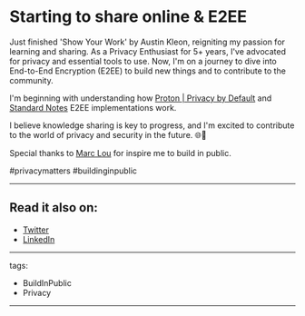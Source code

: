 # Starting to share online & E2EE

Just finished 'Show Your Work' by Austin Kleon, reigniting my passion for learning and sharing. As a Privacy Enthusiast for 5+ years, I've advocated for privacy and essential tools to use. Now, I'm on a journey to dive into End-to-End Encryption (E2EE) to build new things and to contribute to the community.

I'm beginning with understanding how [Proton | Privacy by Default](https://www.linkedin.com/company/protonprivacy/) and [Standard Notes](https://www.linkedin.com/company/standard-notes/) E2EE implementations work.

I believe knowledge sharing is key to progress, and I'm excited to contribute to the world of privacy and security in the future. 🌐🔐

Special thanks to [Marc Lou](https://www.linkedin.com/in/ACoAABcW3PUBYVoeBRjMdyt4xj4PXkhDxTBFGs4) for inspire me to build in public.

#privacymatters #buildinginpublic

---

## Read it also on:

- [Twitter](https://twitter.com/bruncanepa/status/1721948159029481880)
- [LinkedIn](https://www.linkedin.com/posts/bruno-canepa_privacymatters-buildinginpublic-activity-7127752439138504705-VIl5)

---

tags:

- BuildInPublic
- Privacy

---
